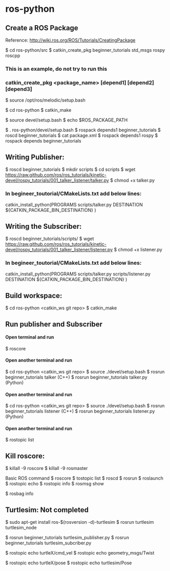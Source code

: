 # ros-python

## Create a ROS Package
Reference: http://wiki.ros.org/ROS/Tutorials/CreatingPackage

$ cd ros-python/src
$ catkin_create_pkg beginner_tutorials std_msgs rospy roscpp

### This is an example, do not try to run this
### catkin_create_pkg <package_name> [depend1] [depend2] [depend3]

$ source /opt/ros/melodic/setup.bash

$ cd ros-python
$ catkin_make

$ source devel/setup.bash
$ echo $ROS_PACKAGE_PATH

$ . ros-python/devel/setup.bash
$ rospack depends1 beginner_tutorials
$ roscd beginner_tutorials
$ cat package.xml
$ rospack depends1 rospy
$ rospack depends beginner_tutorials

## Writing Publisher:
$ roscd beginner_tutorials
$ mkdir scripts
$ cd scripts
$ wget https://raw.github.com/ros/ros_tutorials/kinetic-devel/rospy_tutorials/001_talker_listener/talker.py
$ chmod +x talker.py

### In begineer_toutorial/CMakeLists.txt add below lines:
catkin_install_python(PROGRAMS scripts/talker.py
  DESTINATION ${CATKIN_PACKAGE_BIN_DESTINATION}
)

## Writing the Subscriber:
$ roscd beginner_tutorials/scripts/
$ wget https://raw.github.com/ros/ros_tutorials/kinetic-devel/rospy_tutorials/001_talker_listener/listener.py
$ chmod +x listener.py

### In begineer_toutorial/CMakeLists.txt add below lines:
catkin_install_python(PROGRAMS scripts/talker.py scripts/listener.py
  DESTINATION ${CATKIN_PACKAGE_BIN_DESTINATION}
)

## Build workspace:
$ cd ros-python <catkin_ws git repo>
$ catkin_make

## Run publisher and Subscriber

#### Open terminal and run
$ roscore

#### Open another terminal and run
$ cd ros-python <catkin_ws git repo>
$ source ./devel/setup.bash
$ rosrun beginner_tutorials talker      (C++)
$ rosrun beginner_tutorials talker.py   (Python)

#### Open another terminal and run
$ cd ros-python <catkin_ws git repo>
$ source ./devel/setup.bash
$ rosrun beginner_tutorials listener     (C++)
$ rosrun beginner_tutorials listener.py  (Python)

#### Open another terminal and run
$ rostopic list


## Kill roscore: 
$ killall -9 roscore
$ killall -9 rosmaster



Basic ROS command
$ roscore
$ tostopic list
$ roscd
$ rosrun
$ roslaunch
$ rostopic echo <topic name>
$ rostopic info <topic name>
$ rosmsg show <topic name>

$ rosbag info <file name>


## Turtlesim: Not completed
$ sudo apt-get install ros-$(rosversion -d)-turtlesim
$ rosrun turtlesim turtlesim_node


$ rosrun beginner_tutorials turtlesim_publisher.py
$ rosrun beginner_tutorials turtlesim_subcriber.py

$ rostopic echo turtleX/cmd_vel 
$ rostopic echo geometry_msgs/Twist

$ rostopic echo turtleX/pose 
$ rostopic echo turtlesim/Pose
